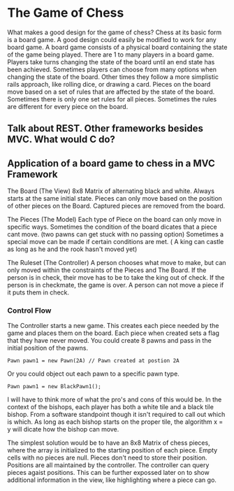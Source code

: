 # The Game of Chess

What makes a good design for the game of chess?  Chess at its basic form is a board game.  A good design could easily be modified to work for any board game.  A board game consists of a physical board containing the state of the game being played.  There are 1 to many players in a board game.  Players take turns changing the state of the board until an end state has been achieved.  Sometimes players can choose from many options when changing the state of the board.  Other times they follow a more simplistic rails approach, like rolling dice, or drawing a card.  Pieces on the board move based on a set of rules that are affected by the state of the board.  Sometimes there is only one set rules for all pieces.  Sometimes the rules are different for every piece on the board.

## Talk about REST.  Other frameworks besides MVC.  What would C do?

## Application of a board game to chess in a MVC Framework

The Board (The View)
	8x8 Matrix of alternating black and white.
	Always starts at the same initial state.
	Pieces can only move based on the position of other pieces on the Board.
	Captured pieces are removed from the board.

The Pieces (The Model)
	Each type of Piece on the board can only move in specific ways.
	Sometimes the condition of the board dicates that a piece cant move.
		(two pawns can get stuck with no passing option)
	Sometimes a special move can be made if certain conditions are met.
		( A king can castle as long as he and the rook hasn't moved yet)

The Ruleset (The Controller)
	A person chooses what move to make, but can only moved within the constraints of the Pieces and The Board.
	If the person is in check, their move has to be to take the king out of check.
	If the person is in checkmate, the game is over.
	A person can not move a piece if it puts them in check.
	
### Control Flow

The Controller starts a new game.  This creates each piece needed by the game and places them on the board.  Each piece when created sets a flag that they have never moved.  You could create 8 pawns and pass in the initial position of the pawns.  

	Pawn pawn1 = new Pawn(2A) // Pawn created at postion 2A
  
Or you could object out each pawn to a specific pawn type.

 	Pawn pawn1 = new BlackPawn1();
	
I will have to think more of what the pro's and cons of this would be.  In the context of the bishops, each player has both a white tile and a black tile bishop.  From a software standpoint though it isn't required to call out which is which.  As long as each bishop starts on the proper tile, the algorithm x = y will dicate how the bishop can move.

The simplest solution would be to have an 8x8 Matrix of chess pieces, where the array is initialized to the starting position of each piece.  Empty cells with no pieces are null.  Pieces don't need to store their position.  Positions are all maintained by the controller.  The controller can query pieces agaist positions.  This can be further expossed later on to show additional information in the view, like highlighting where a piece can go.  
